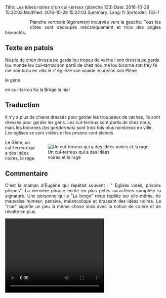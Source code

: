 Title: Les idées noires d'un cul-terreux (planche 133)
Date: 2016-10-28 15:22:03
Modified: 2016-10-28 15:22:03
Summary: 
Lang: fr
Sortorder: 133-1


<figure class="image-block" style="float: left;">
  <img alt="" src="{static}/images/planche_133.png">
</figure>

<p style="text-align:justify;">Planche verticale légèrement incurvée vers la gauche. Tous les côtés sont découpés mécaniquement et trois des angles biseautés.</p>

## Texte en patois
Na plu de chèn dressia pe garda lou tropeu de vache i son dressia pe garda lou monde lou cul–tarrou son  partii de chez nòu mé lou bicorne son trey fé mé nombrou en villa le z‘ églièze son vouïde le prezon son Plène

le gène

en  cul–tarrou Ka la Brôge la niar


## Traduction
Il n'y a plus de chiens dressés pour garder les troupeaux de vaches, ils sont dressés pour garder les gens. Les cul-terreux sont partis de chez nous, mais les bicornes *(les gendarmes)* sont trois fois plus nombreux en ville. Les églises se sont vidées et les prisons sont pleines.

<figure class="image-block" style="float: right;">
  <img alt="Un cul-terreux qui a des idèes noires et la rage" src="{static}/images/planche_133_detail_bas_gauche.png">
  <figcaption style="max-width: 200px">Un cul-terreux qui a des idèes noires et la rage</figcaption>
</figure>


Le Gène,
un cul-terreux qui a des idées noires, la rage.


## Commentaire
<p style="text-align:justify;">C'est la maman d'Eugène qui répétait souvent : " Eglises vides, prisons pleines".
La dernière phrase écrite en plus petits caractères complète la signature.
Une personne qui a "La broge" reste repliée sur elle-même, de mauvaise humeur, pensive, mélancolique et brassant des idées noires.
La "niar" signifie un peu la même chose mais avec la notion de colère et de révolte en plus. </p>


<video width="320" height="240" controls>
  <source src="https://d1njpgd0ygatdn.cloudfront.net/video_133.mp4" type="video/mp4">
</video>
